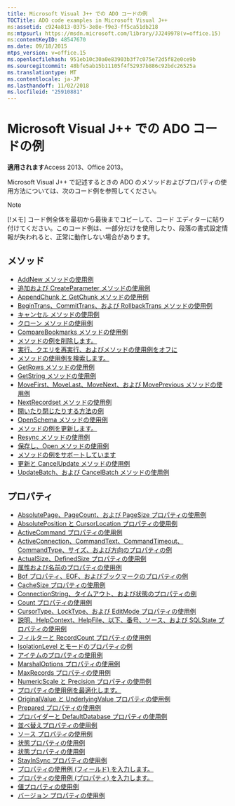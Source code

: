 ```yaml
---
title: Microsoft Visual J++ での ADO コードの例
TOCTitle: ADO code examples in Microsoft Visual J++
ms:assetid: c924a813-0375-3e8e-f9e3-ff5ca51db218
ms:mtpsurl: https://msdn.microsoft.com/library/JJ249978(v=office.15)
ms:contentKeyID: 48547670
ms.date: 09/18/2015
mtps_version: v=office.15
ms.openlocfilehash: 951eb10c30a0e83903b3f7c075e72d5f82e0ce9b
ms.sourcegitcommit: 48bfe5ab15b11105f4f52937b886c92bdc26525a
ms.translationtype: MT
ms.contentlocale: ja-JP
ms.lasthandoff: 11/02/2018
ms.locfileid: "25910881"
---
```

# <a name="ado-code-examples-in-microsoft-visual-j"></a>Microsoft Visual J++ での ADO コードの例

**適用されます**Access 2013、Office 2013。

Microsoft Visual J++ で記述するときの ADO のメソッドおよびプロパティの使用方法については、次のコード例を参照してください。

> [!NOTE]
> [!メモ] コード例全体を最初から最後までコピーして、コード エディターに貼り付けてください。このコード例は、一部分だけを使用したり、段落の書式設定情報が失われると、正常に動作しない場合があります。

## <a name="methods"></a>メソッド

- [AddNew メソッドの使用例](addnew-method-example-vj.md)
- [追加および CreateParameter メソッドの使用例](append-and-createparameter-methods-example-vj.md)
- [AppendChunk と GetChunk メソッドの使用例](appendchunk-and-getchunk-methods-example-vj.md)
- [BeginTrans、CommitTrans、および RollbackTrans メソッドの使用例](begintrans-committrans-and-rollbacktrans-methods-example-vj.md)
- [キャンセル メソッドの使用例](cancel-method-example-vj.md)
- [クローン メソッドの使用例](clone-method-example-vj.md)
- [CompareBookmarks メソッドの使用例](comparebookmarks-method-example-vj.md)
- [メソッドの例を削除します。](delete-method-example-vj.md)
- [実行、クエリを再実行、およびメソッドの使用例をオフに](execute-requery-and-clear-methods-example-vj.md)
- [メソッドの使用例を検索します。](find-method-example-vj.md)
- [GetRows メソッドの使用例](getrows-method-example-vj.md)
- [GetString メソッドの使用例](getstring-method-example-vj.md)
- [MoveFirst、MoveLast、MoveNext、および MovePrevious メソッドの使用例](movefirst-movelast-movenext-and-moveprevious-methods-example-vj.md)
- [NextRecordset メソッドの使用例](nextrecordset-method-example-vj.md)
- [開いたり閉じたりする方法の例](open-and-close-methods-example-vj.md)
- [OpenSchema メソッドの使用例](openschema-method-example-vj.md)
- [メソッドの例を更新します。](refresh-method-example-vj.md)
- [Resync メソッドの使用例](resync-method-example-vj.md)
- [保存し、Open メソッドの使用例](save-and-open-methods-example-vj.md)
- [メソッドの例をサポートしています](supports-method-example-vj.md)
- [更新と CancelUpdate メソッドの使用例](update-and-cancelupdate-methods-example-vj.md)
- [UpdateBatch、および CancelBatch メソッドの使用例](updatebatch-and-cancelbatch-methods-example-vj.md)

## <a name="properties"></a>プロパティ

- [AbsolutePage、PageCount、および PageSize プロパティの使用例](absolutepage-pagecount-and-pagesize-properties-example-vj.md)
- [AbsolutePosition と CursorLocation プロパティの使用例](absoluteposition-and-cursorlocation-properties-example-vj.md)
- [ActiveCommand プロパティの使用例](activecommand-property-example-vj.md)
- [ActiveConnection、CommandText、CommandTimeout、CommandType、サイズ、および方向のプロパティの例](activeconnection-commandtext-commandtimeout-commandtype-size-and-direction-properties-example-vj.md)
- [ActualSize、DefinedSize プロパティの使用例](actualsize-and-definedsize-properties-example-vj.md)
- [属性および名前のプロパティの使用例](attributes-and-name-properties-example-vj.md)
- [Bof プロパティ、EOF、およびブックマークのプロパティの例](bof-eof-and-bookmark-properties-example-vj.md)
- [CacheSize プロパティの使用例](cachesize-property-example-vj.md)
- [ConnectionString、タイムアウト、および状態のプロパティの例](connectionstring-connectiontimeout-and-state-properties-example-vj.md)
- [Count プロパティの使用例](count-property-example-vj.md)
- [CursorType、LockType、および EditMode プロパティの使用例](cursortype-locktype-and-editmode-properties-example-vj.md)
- [説明、HelpContext、HelpFile、以下、番号、ソース、および SQLState プロパティの使用例](description-helpcontext-helpfile-nativeerror-number-source-and-sqlstate-properties-example-vj.md)
- [フィルターと RecordCount プロパティの使用例](filter-and-recordcount-properties-example-vj.md)
- [IsolationLevel とモードのプロパティの例](isolationlevel-and-mode-properties-example-vj.md)
- [アイテムのプロパティの使用例](item-property-example-vj.md)
- [MarshalOptions プロパティの使用例](marshaloptions-property-example-vj.md)
- [MaxRecords プロパティの使用例](maxrecords-property-example-vj.md)
- [NumericScale と Precision プロパティの使用例](numericscale-and-precision-properties-example-vj.md)
- [プロパティの使用例を最適化します。](optimize-property-example-vj.md)
- [OriginalValue と UnderlyingValue プロパティの使用例](originalvalue-and-underlyingvalue-properties-example-vj.md)
- [Prepared プロパティの使用例](prepared-property-example-vj.md)
- [プロバイダーと DefaultDatabase プロパティの使用例](provider-and-defaultdatabase-properties-example-vj.md)
- [並べ替えプロパティの使用例](sort-property-example-vj.md)
- [ソース プロパティの使用例](source-property-example-vj.md)
- [状態プロパティの使用例](state-property-example-vj.md)
- [状態プロパティの使用例](status-property-example-vj.md)
- [StayInSync プロパティの使用例](stayinsync-property-example-vj.md)
- [プロパティの使用例 (フィールド) を入力します。](https://msdn.microsoft.com/library/jj250207\(v=office.15\))
- [プロパティの使用例 (プロパティ) を入力します。](https://msdn.microsoft.com/library/jj249182\(v=office.15\))
- [値プロパティの使用例](value-property-example-vj.md)
- [バージョン プロパティの使用例](version-property-example-vj.md)


